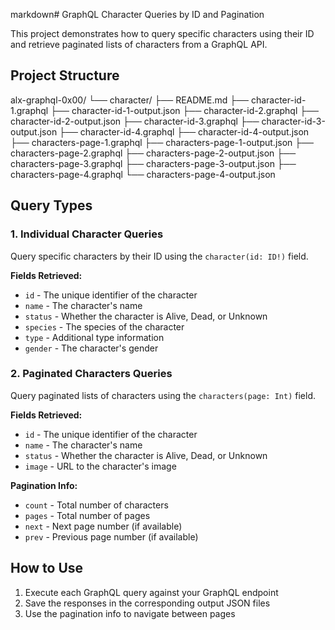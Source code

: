 markdown# GraphQL Character Queries by ID and Pagination

This project demonstrates how to query specific characters using their ID and retrieve paginated lists of characters from a GraphQL API.

## Project Structure
alx-graphql-0x00/
└── character/
├── README.md
├── character-id-1.graphql
├── character-id-1-output.json
├── character-id-2.graphql
├── character-id-2-output.json
├── character-id-3.graphql
├── character-id-3-output.json
├── character-id-4.graphql
├── character-id-4-output.json
├── characters-page-1.graphql
├── characters-page-1-output.json
├── characters-page-2.graphql
├── characters-page-2-output.json
├── characters-page-3.graphql
├── characters-page-3-output.json
├── characters-page-4.graphql
└── characters-page-4-output.json

## Query Types

### 1. Individual Character Queries
Query specific characters by their ID using the `character(id: ID!)` field.

**Fields Retrieved:**
- `id` - The unique identifier of the character
- `name` - The character's name
- `status` - Whether the character is Alive, Dead, or Unknown
- `species` - The species of the character
- `type` - Additional type information
- `gender` - The character's gender

### 2. Paginated Characters Queries
Query paginated lists of characters using the `characters(page: Int)` field.

**Fields Retrieved:**
- `id` - The unique identifier of the character
- `name` - The character's name
- `status` - Whether the character is Alive, Dead, or Unknown
- `image` - URL to the character's image

**Pagination Info:**
- `count` - Total number of characters
- `pages` - Total number of pages
- `next` - Next page number (if available)
- `prev` - Previous page number (if available)

## How to Use

1. Execute each GraphQL query against your GraphQL endpoint
2. Save the responses in the corresponding output JSON files
3. Use the pagination info to navigate between pages

